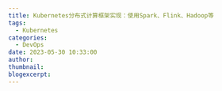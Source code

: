 ```yaml
---
title: Kubernetes分布式计算框架实现：使用Spark、Flink、Hadoop等
tags:
  - Kubernetes
categories:
  - DevOps
date: 2023-05-30 10:33:00
author:
thumbnail:
blogexcerpt:
---
```

